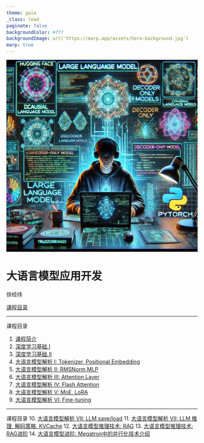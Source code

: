```yaml
---
theme: gaia
_class: lead
paginate: false
backgroundColor: #fff
backgroundImage: url('https://marp.app/assets/hero-background.jpg')
marp: true
---
```


<!-- ![bg right:50% 90%](images/hero-large_2x.png) -->
![bg left:50% 90%](images/course.webp)

<!-- - [课程概览](lecture1.html) -->

# 大语言模型应用开发
徐经纬

  [课程目录](#2)

<!-- <!--  -->
---

课程目录
  1. [课程简介](lecture1.html)
  2. [深度学习基础 I](lecture2.html)
  3. [深度学习基础 II](lecture3.html)
  4. [大语言模型解析 I: Tokenizer, Positional Embedding](lecture4.html)
  5. [大语言模型解析 II: RMSNorm,MLP](lecture5.html)
  6. [大语言模型解析 III: Attention Layer](lecture6.html)
  7. [大语言模型解析 IV: Flash Attention](lecture7.html)
  8. [大语言模型解析 V: MoE, LoRA](lecture8.html)
  9. [大语言模型解析 VI: Fine-tuning](lecture9.html)


---

课程目录
  10.  [大语言模型解析 VII: LLM save/load](lecture10.html)
  11.  [大语言模型解析 VII: LLM 推理, 解码策略, KVCache](lecture11.html)
  12.  [大语言模型推理技术: RAG](lecture12.html)
  13.  [大语言模型推理技术: RAG进阶](lecture13.html)
  14.  [大语言模型进阶: Megatron中的并行化技术介绍](lecture14.html)
